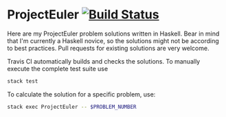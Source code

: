 # ProjectEuler [![Build Status](https://img.shields.io/travis/pgrosslicht/project-euler-haskell.svg)](https://travis-ci.org/pgrosslicht/project-euler-haskell)

Here are my ProjectEuler problem solutions written in Haskell. Bear in mind that I'm currently a Haskell novice, so the solutions might not be according to best practices. Pull requests for existing solutions are very welcome.

Travis CI automatically builds and checks the solutions. To manually execute the complete test suite use 
```bash
stack test
```

To calculate the solution for a specific problem, use: 
```bash
stack exec ProjectEuler -- $PROBLEM_NUMBER
```
